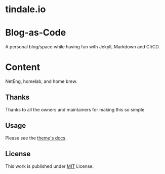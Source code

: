 # tindale.io 

# Blog-as-Code
A personal blog/space while having fun with Jekyll, Markdown and CI/CD.

# Content
NetEng, homelab, and home brew.

## Thanks
Thanks to all the owners and maintainers for making this so simple.

## Usage
Please see the [theme's docs](https://github.com/cotes2020/jekyll-theme-chirpy#documentation).

## License
This work is published under [MIT][mit] License.

[gem]: https://rubygems.org/gems/jekyll-theme-chirpy
[chirpy]: https://github.com/cotes2020/jekyll-theme-chirpy/
[use-template]: https://github.com/cotes2020/chirpy-starter/generate
[CD]: https://en.wikipedia.org/wiki/Continuous_deployment
[mit]: https://github.com/cotes2020/chirpy-starter/blob/master/LICENSE
